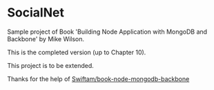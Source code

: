 SocialNet
=========

Sample project of Book 'Building Node Application with MongoDB and Backbone' by Mike Wilson.

This is the completed version (up to Chapter 10).

This project is to be extended.

Thanks for the help of [Swiftam/book-node-mongodb-backbone](https://github.com/Swiftam/book-node-mongodb-backbone)
